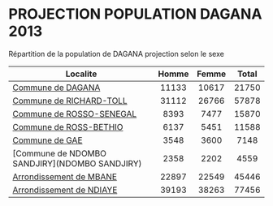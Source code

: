 # PROJECTION POPULATION DAGANA 2013
	
Répartition de la population de DAGANA projection selon le sexe
	
| Localite  | Homme | Femme | Total |
| --------- |:-----:|:-----:|:-----:|
| [Commune de DAGANA](DAGANA) | 11133 | 10617 | 21750 |
| [Commune de RICHARD-TOLL](RICHARD-TOLL) | 31112 | 26766 | 57878 |
| [Commune de ROSSO-SENEGAL](ROSSO-SENEGAL) | 8393 | 7477 | 15870 |
| [Commune de ROSS-BETHIO](ROSS-BETHIO) | 6137 | 5451 | 11588 |
| [Commune de GAE](GAE) | 3548 | 3600 | 7148 |
| [Commune de NDOMBO SANDJIRY](NDOMBO SANDJIRY) | 2358 | 2202 | 4559 |
| [Arrondissement de MBANE](MBANE) | 22897 | 22549 | 45446 |
| [Arrondissement de NDIAYE](NDIAYE) | 39193 | 38263 | 77456 |
